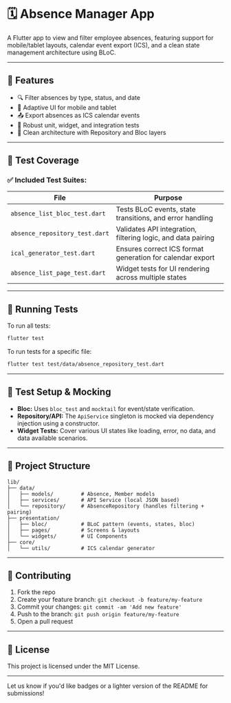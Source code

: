 # 🗓️ Absence Manager App

A Flutter app to view and filter employee absences, featuring support for mobile/tablet layouts, calendar event export (ICS), and a clean state management architecture using BLoC.

---

## 🚀 Features

- 🔍 Filter absences by type, status, and date
- 📲 Adaptive UI for mobile and tablet
- 📤 Export absences as ICS calendar events
- 🧪 Robust unit, widget, and integration tests
- 🧱 Clean architecture with Repository and Bloc layers

---

## 🥪 Test Coverage

### ✅ Included Test Suites:

| File                           | Purpose                                                      |
| ------------------------------ | ------------------------------------------------------------ |
| `absence_list_bloc_test.dart`  | Tests BLoC events, state transitions, and error handling     |
| `absence_repository_test.dart` | Validates API integration, filtering logic, and data pairing |
| `ical_generator_test.dart`     | Ensures correct ICS format generation for calendar export    |
| `absence_list_page_test.dart`  | Widget tests for UI rendering across multiple states         |

---

## 💠 Running Tests

To run all tests:

```bash
flutter test
```

To run tests for a specific file:

```bash
flutter test test/data/absence_repository_test.dart
```

---

## 🧼 Test Setup & Mocking

- **Bloc:** Uses `bloc_test` and `mocktail` for event/state verification.
- **Repository/API:** The `ApiService` singleton is mocked via dependency injection using a constructor.
- **Widget Tests:** Cover various UI states like loading, error, no data, and data available scenarios.

---

## 📁 Project Structure

```
lib/
├── data/
│   ├── models/         # Absence, Member models
│   ├── services/       # API Service (local JSON based)
│   └── repository/     # AbsenceRepository (handles filtering + pairing)
├── presentation/
│   ├── bloc/           # BLoC pattern (events, states, bloc)
│   ├── pages/          # Screens & layouts
│   └── widgets/        # UI Components
├── core/
│   └── utils/          # ICS calendar generator
```

---

## 🤝 Contributing

1. Fork the repo
2. Create your feature branch: `git checkout -b feature/my-feature`
3. Commit your changes: `git commit -am 'Add new feature'`
4. Push to the branch: `git push origin feature/my-feature`
5. Open a pull request

---

## 📄 License

This project is licensed under the MIT License.

---

Let us know if you'd like badges or a lighter version of the README for submissions!
